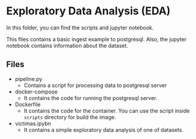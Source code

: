 # Exploratory Data Analysis (EDA)

In this folder, you can find the scripts and jupyter notebook.

This files contains a basic ingest example to postgresql. Also, the jupyter notebook contains information about the dataset.

## Files

- pipeline.py
    - Contains a script for processing data to postgresql server
- docker-compose
    - It contains the code for running the postgresql server.
- Dockerfile
    - It contains the code for the container. You can use the script inside `scripts` directory for build the image.
- victimas.ipybn
    - It contains a simple exploratory data analysis of one of datasets.